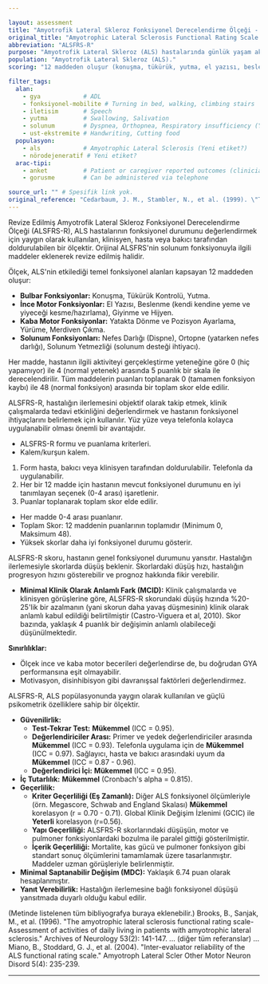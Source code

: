 ```yaml
---

layout: assessment
title: "Amyotrofik Lateral Skleroz Fonksiyonel Derecelendirme Ölçeği - Revize Edilmiş" # Türkçe'ye çevrilmiş başlık
original_title: "Amyotrophic Lateral Sclerosis Functional Rating Scale - Revised"
abbreviation: "ALSFRS-R"
purpose: "Amyotrofik Lateral Skleroz (ALS) hastalarında günlük yaşam aktivitelerini (GYA) ve global fonksiyonu ölçer. Hastalığın ilerlemesini ve tedaviye yanıtı değerlendirmek için kullanılır."
population: "Amyotrofik Lateral Skleroz (ALS)."
scoring: "12 maddeden oluşur (konuşma, tükürük, yutma, el yazısı, beslenme, giyinme/hijyen, yatakta dönme, yürüme, merdiven çıkma, dispne, ortopne, solunum yetmezliği). Her madde 0 (yapamaz) ile 4 (normal yetenek) arasında 5 puanlık bir skala ile puanlanır. Toplam skor 0 (en kötü) ile 48 (en iyi) arasında değişir."

filter_tags:
  alan:
    - gya            # ADL
    - fonksiyonel-mobilite # Turning in bed, walking, climbing stairs
    - iletisim       # Speech
    - yutma          # Swallowing, Salivation
    - solunum        # Dyspnea, Orthopnea, Respiratory insufficiency (Yeni etiket?)
    - ust-ekstremite # Handwriting, Cutting food
  populasyon:
    - als            # Amyotrophic Lateral Sclerosis (Yeni etiket?)
    - nörodejeneratif # Yeni etiket?
  arac-tipi:
    - anket          # Patient or caregiver reported outcomes (clinician rated de olabilir)
    - gorusme        # Can be administered via telephone

source_url: "" # Spesifik link yok.
original_reference: "Cedarbaum, J. M., Stambler, N., et al. (1999). \"The ALSFRS-R: a revised ALS functional rating scale that incorporates assessments of respiratory function. BDNF ALS Study Group (Phase III).\" J Neurol Sci 169(1-2): 13-21." # ALSFRS-R'ı tanıtan makale.
---
```





Revize Edilmiş Amyotrofik Lateral Skleroz Fonksiyonel Derecelendirme Ölçeği (ALSFRS-R), ALS hastalarının fonksiyonel durumunu değerlendirmek için yaygın olarak kullanılan, klinisyen, hasta veya bakıcı tarafından doldurulabilen bir ölçektir. Orijinal ALSFRS'nin solunum fonksiyonuyla ilgili maddeler eklenerek revize edilmiş halidir.

Ölçek, ALS'nin etkilediği temel fonksiyonel alanları kapsayan 12 maddeden oluşur:
*   **Bulbar Fonksiyonlar:** Konuşma, Tükürük Kontrolü, Yutma.
*   **İnce Motor Fonksiyonlar:** El Yazısı, Beslenme (kendi kendine yeme ve yiyeceği kesme/hazırlama), Giyinme ve Hijyen.
*   **Kaba Motor Fonksiyonlar:** Yatakta Dönme ve Pozisyon Ayarlama, Yürüme, Merdiven Çıkma.
*   **Solunum Fonksiyonları:** Nefes Darlığı (Dispne), Ortopne (yatarken nefes darlığı), Solunum Yetmezliği (solunum desteği ihtiyacı).

Her madde, hastanın ilgili aktiviteyi gerçekleştirme yeteneğine göre 0 (hiç yapamıyor) ile 4 (normal yetenek) arasında 5 puanlık bir skala ile derecelendirilir. Tüm maddelerin puanları toplanarak 0 (tamamen fonksiyon kaybı) ile 48 (normal fonksiyon) arasında bir toplam skor elde edilir.

ALSFRS-R, hastalığın ilerlemesini objektif olarak takip etmek, klinik çalışmalarda tedavi etkinliğini değerlendirmek ve hastanın fonksiyonel ihtiyaçlarını belirlemek için kullanılır. Yüz yüze veya telefonla kolayca uygulanabilir olması önemli bir avantajıdır.


*   ALSFRS-R formu ve puanlama kriterleri.
*   Kalem/kurşun kalem.


1.  Form hasta, bakıcı veya klinisyen tarafından doldurulabilir. Telefonla da uygulanabilir.
2.  Her bir 12 madde için hastanın mevcut fonksiyonel durumunu en iyi tanımlayan seçenek (0-4 arası) işaretlenir.
3.  Puanlar toplanarak toplam skor elde edilir.


*   Her madde 0-4 arası puanlanır.
*   Toplam Skor: 12 maddenin puanlarının toplamıdır (Minimum 0, Maksimum 48).
*   Yüksek skorlar daha iyi fonksiyonel durumu gösterir.


ALSFRS-R skoru, hastanın genel fonksiyonel durumunu yansıtır. Hastalığın ilerlemesiyle skorlarda düşüş beklenir. Skorlardaki düşüş hızı, hastalığın progresyon hızını gösterebilir ve prognoz hakkında fikir verebilir.
*   **Minimal Klinik Olarak Anlamlı Fark (MCID):** Klinik çalışmalarda ve klinisyen görüşlerine göre, ALSFRS-R skorundaki düşüş hızında %20-25'lik bir azalmanın (yani skorun daha yavaş düşmesinin) klinik olarak anlamlı kabul edildiği belirtilmiştir (Castro-Viguera et al, 2010). Skor bazında, yaklaşık 4 puanlık bir değişimin anlamlı olabileceği düşünülmektedir.

**Sınırlılıklar:**
*   Ölçek ince ve kaba motor becerileri değerlendirse de, bu doğrudan GYA performansına eşit olmayabilir.
*   Motivasyon, disinhibisyon gibi davranışsal faktörleri değerlendirmez.


ALSFRS-R, ALS popülasyonunda yaygın olarak kullanılan ve güçlü psikometrik özelliklere sahip bir ölçektir.

*   **Güvenilirlik:**
    *   **Test-Tekrar Test:** **Mükemmel** (ICC = 0.95).
    *   **Değerlendiriciler Arası:** Primer ve yedek değerlendiriciler arasında **Mükemmel** (ICC = 0.93). Telefonla uygulama için de **Mükemmel** (ICC = 0.97). Sağlayıcı, hasta ve bakıcı arasındaki uyum da **Mükemmel** (ICC = 0.87 - 0.96).
    *   **Değerlendirici İçi:** **Mükemmel** (ICC = 0.95).
*   **İç Tutarlılık:** **Mükemmel** (Cronbach's alpha = 0.815).
*   **Geçerlilik:**
    *   **Kriter Geçerliliği (Eş Zamanlı):** Diğer ALS fonksiyonel ölçümleriyle (örn. Megascore, Schwab and England Skalası) **Mükemmel** korelasyon (r = 0.70 - 0.71). Global Klinik Değişim İzlenimi (GCIC) ile **Yeterli** korelasyon (r=0.56).
    *   **Yapı Geçerliliği:** ALSFRS-R skorlarındaki düşüşün, motor ve pulmoner fonksiyonlardaki bozulma ile paralel gittiği gösterilmiştir.
    *   **İçerik Geçerliliği:** Mortalite, kas gücü ve pulmoner fonksiyon gibi standart sonuç ölçümlerini tamamlamak üzere tasarlanmıştır. Maddeler uzman görüşleriyle belirlenmiştir.
*   **Minimal Saptanabilir Değişim (MDC):** Yaklaşık 6.74 puan olarak hesaplanmıştır.
*   **Yanıt Verebilirlik:** Hastalığın ilerlemesine bağlı fonksiyonel düşüşü yansıtmada duyarlı olduğu kabul edilir.


(Metinde listelenen tüm bibliyografya buraya eklenebilir.)
Brooks, B., Sanjak, M., et al. (1996). "The amyotrophic lateral sclerosis functional rating scale-Assessment of activities of daily living in patients with amyotrophic lateral sclerosis." Archives of Neurology 53(2): 141-147.
... (diğer tüm referanslar) ...
Miano, B., Stoddard, G. J., et al. (2004). "Inter-evaluator reliability of the ALS functional rating scale." Amyotroph Lateral Scler Other Motor Neuron Disord 5(4): 235-239.

---